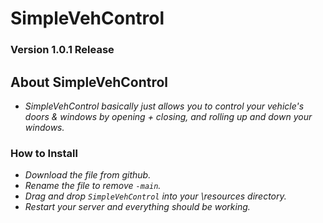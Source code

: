 # SimpleVehControl

### Version 1.0.1 Release

## About SimpleVehControl

- _SimpleVehControl basically just allows you to control your vehicle's doors & windows by opening + closing, and rolling up and down your windows._

### How to Install

- _Download the file from github._
- _Rename the file to remove `-main`._
- _Drag and drop `SimpleVehControl` into your \resources directory._
- _Restart your server and everything should be working._
